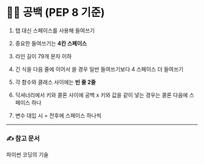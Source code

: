 # 🤸‍♂️ 공백 (PEP 8 기준)

1. 탭 대신 스페이스를 사용해 들여쓰기

2. 중요한 들여쓰기는 **4칸 스페이스**

3. 라인 길이 79개 문자 이하

4. 긴 식을 다음 줄에 이어서 쓸 경우 일반 들여쓰기보다 4 스페이스 더 들여쓰기

5. 각 함수와 클래스 사이에는 **빈 줄 2줄**

6. 딕셔너리에서 키와 콜론 사이에 공백 x 키와 값을 같이 넣는 경우는 콜론 다음에 스페이스 하나

7. 변수 대입 시 = 전후에 스페이스 하나씩


--------------------------------------------------------
### ✍ 참고 문서

파이썬 코딩의 기술